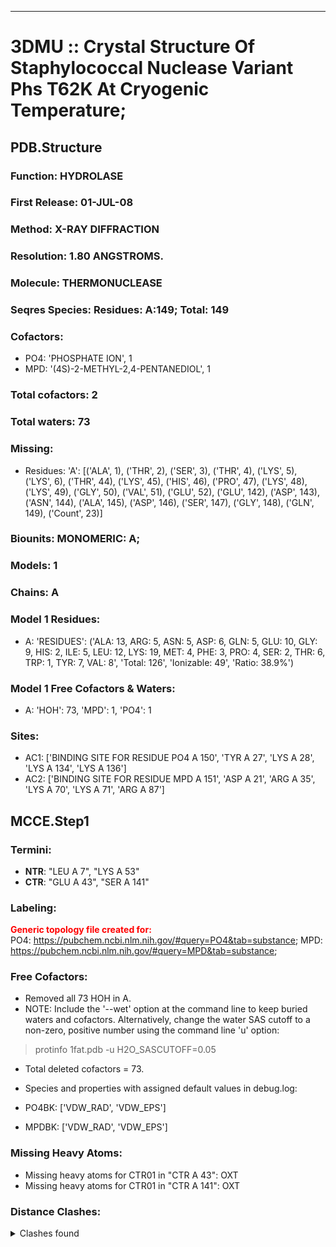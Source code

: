 ---
# 3DMU :: Crystal Structure Of Staphylococcal Nuclease Variant Phs T62K At Cryogenic Temperature;
## PDB.Structure
### Function: HYDROLASE
### First Release: 01-JUL-08
### Method: X-RAY DIFFRACTION
### Resolution: 1.80 ANGSTROMS.
### Molecule: THERMONUCLEASE
### Seqres Species: Residues: A:149; Total: 149
### Cofactors:
  - PO4:
 'PHOSPHATE ION', 1
  - MPD:
 '(4S)-2-METHYL-2,4-PENTANEDIOL', 1

### Total cofactors: 2
### Total waters: 73
### Missing:
  - Residues:
 'A': [('ALA', 1), ('THR', 2), ('SER', 3), ('THR', 4), ('LYS', 5), ('LYS', 6), ('THR', 44), ('LYS', 45), ('HIS', 46), ('PRO', 47), ('LYS', 48), ('LYS', 49), ('GLY', 50), ('VAL', 51), ('GLU', 52), ('GLU', 142), ('ASP', 143), ('ASN', 144), ('ALA', 145), ('ASP', 146), ('SER', 147), ('GLY', 148), ('GLN', 149),
       ('Count', 23)]

### Biounits: MONOMERIC: A;
### Models: 1
### Chains: A
### Model 1 Residues:
  - A:
 'RESIDUES': ('ALA: 13, ARG: 5, ASN: 5, ASP: 6, GLN: 5, GLU: 10, GLY: 9, HIS: 2, ILE: 5, LEU: 12, LYS: 19, MET: 4, PHE: 3, PRO: 4, SER: 2, THR: 6, TRP: 1, TYR: 7, VAL: 8', 'Total: 126', 'Ionizable: 49',
              'Ratio: 38.9%')

### Model 1 Free Cofactors & Waters:
  - A:
 'HOH': 73, 'MPD': 1, 'PO4': 1

### Sites:
  - AC1: ['BINDING SITE FOR RESIDUE PO4 A 150', 'TYR A  27', 'LYS A  28', 'LYS A 134', 'LYS A 136']
  - AC2: ['BINDING SITE FOR RESIDUE MPD A 151', 'ASP A  21', 'ARG A  35', 'LYS A  70', 'LYS A  71', 'ARG A  87']

## MCCE.Step1
### Termini:
 - <strong>NTR</strong>: "LEU A   7", "LYS A  53"
 - <strong>CTR</strong>: "GLU A  43", "SER A 141"

### Labeling:
<strong><font color='red'>Generic topology file created for:</font></strong>  
PO4: https://pubchem.ncbi.nlm.nih.gov/#query=PO4&tab=substance; MPD: https://pubchem.ncbi.nlm.nih.gov/#query=MPD&tab=substance; 

### Free Cofactors:
  - Removed all 73 HOH in A.
  - NOTE: Include the '--wet' option at the command line to keep buried waters and cofactors. Alternatively, change the water SAS cutoff to a non-zero, positive number using the command line 'u' option:
  > protinfo 1fat.pdb -u H2O_SASCUTOFF=0.05
  - Total deleted cofactors = 73.
  - Species and properties with assigned default values in debug.log:

  - PO4BK: ['VDW_RAD', 'VDW_EPS']

  - MPDBK: ['VDW_RAD', 'VDW_EPS']


### Missing Heavy Atoms:
  -    Missing heavy atoms for CTR01 in "CTR A  43":   OXT
  -    Missing heavy atoms for CTR01 in "CTR A 141":   OXT

### Distance Clashes:
<details><summary>Clashes found</summary>

- d= 1.53: " CA  NTR A   7" to " CB  LEU A   7"
- d= 1.54: " CA  NTR A  53" to " CB  LYS A  53"

</details>

